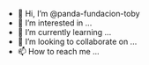 - 👋 Hi, I’m @panda-fundacion-toby
- 👀 I’m interested in ...
- 🌱 I’m currently learning ...
- 💞️ I’m looking to collaborate on ...
- 📫 How to reach me ...

<!---
panda-fundacion-toby/panda-fundacion-toby is a ✨ special ✨ repository because its `README.md` (this file) appears on your GitHub profile.
You can click the Preview link to take a look at your changes.
--->
